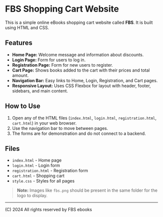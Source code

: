 # FBS Shopping Cart Website

This is a simple online eBooks shopping cart website called **FBS**. It is built using HTML and CSS.

## Features

- **Home Page:** Welcome message and information about discounts.
- **Login Page:** Form for users to log in.
- **Registration Page:** Form for new users to register.
- **Cart Page:** Shows books added to the cart with their prices and total amount.
- **Navigation Bar:** Easy links to Home, Login, Registration, and Cart pages.
- **Responsive Layout:** Uses CSS Flexbox for layout with header, footer, sidebars, and main content.

## How to Use

1. Open any of the HTML files (`index.html`, `login.html`, `registration.html`, `cart.html`) in your web browser.
2. Use the navigation bar to move between pages.
3. The forms are for demonstration and do not connect to a backend.

## Files

- `index.html` - Home page
- `login.html` - Login form
- `registration.html` - Registration form
- `cart.html` - Shopping cart
- `style.css` - Styles for all pages

> **Note:** Images like `fbs.png` should be present in the same folder for the logo to display.

---

(C) 2024 All rights reserved by FBS ebooks
